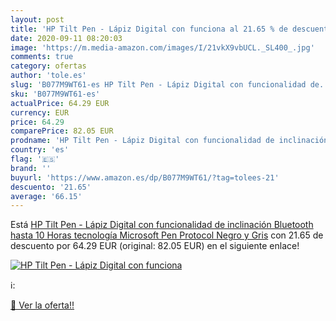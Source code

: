 ```yaml
---
layout: post
title: 'HP Tilt Pen - Lápiz Digital con funciona al 21.65 % de descuento'
date: 2020-09-11 08:20:03
image: 'https://m.media-amazon.com/images/I/21vkX9vbUCL._SL400_.jpg'
comments: true
category: ofertas
author: 'tole.es'
slug: 'B077M9WT61-es HP Tilt Pen - Lápiz Digital con funcionalidad de...'
sku: 'B077M9WT61-es'
actualPrice: 64.29 EUR
currency: EUR
price: 64.29
comparePrice: 82.05 EUR
prodname: 'HP Tilt Pen - Lápiz Digital con funcionalidad de inclinación  Bluetooth  hasta 10 Horas  tecnología Microsoft Pen Protocol   Negro y Gris'
country: 'es'
flag: '🇪🇸'
brand: ''
buyurl: 'https://www.amazon.es/dp/B077M9WT61/?tag=tolees-21'
descuento: '21.65'
average: '66.15'
---
```


Está [HP Tilt Pen - Lápiz Digital con funcionalidad de inclinación  Bluetooth  hasta 10 Horas  tecnología Microsoft Pen Protocol   Negro y Gris](https://www.amazon.es/dp/B077M9WT61/?tag=tolees-21) con 21.65 de descuento por 64.29 EUR (original: 82.05 EUR) en el siguiente enlace!

[![HP Tilt Pen - Lápiz Digital con funciona](https://m.media-amazon.com/images/I/21vkX9vbUCL._SL400_.jpg)](https://www.amazon.es/dp/B077M9WT61/?tag=tolees-21)

ℹ️:


[🛒 Ver la oferta!!](https://www.amazon.es/dp/B077M9WT61/?tag=tolees-21)
